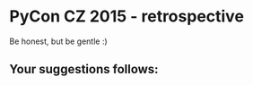 PyCon CZ 2015 - retrospective
=============================

Be honest, but be gentle :)

Your suggestions follows:
-------------------------
